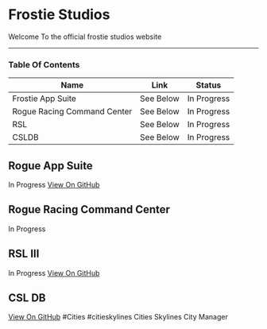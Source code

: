 # Frostie Studios
Welcome To the official frostie studios website

---
### Table Of Contents

| Name | Link | Status |
|-|-|-|
|Frostie App Suite| See Below | In Progress |
|Rogue Racing Command Center| See Below | In Progress |
|RSL| See Below | In Progress |
|CSLDB| See Below | In Progress |

## Rogue App Suite
In Progress
[View On GitHub]("https://github.com/frostiestudios/Rogue-App-Suite")


## Rogue Racing Command Center
In Progress

## RSL III
In Progress
[View On GitHub](https://github.com/frostiestudios/RSLIII)

## CSL DB
[View On GitHub](https://github.com/frostiestudios/CSLDB)
#Cities #citieskylines
Cities Skylines City Manager

